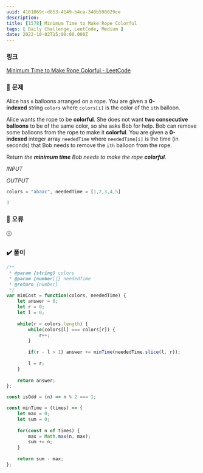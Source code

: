 ```yaml
---
uuid: 4161069c-d853-4149-b4ca-340b598029ce
description: 
title: [1578] Minimum Time to Make Rope Colorful
tags: [ Daily Challenge, LeetCode, Medium ]
date: 2022-10-02T15:00:00.000Z
---
```








### 링크

[Minimum Time to Make Rope Colorful - LeetCode](https://leetcode.com/problems/minimum-time-to-make-rope-colorful/)

### 📝 문제

Alice has `n` balloons arranged on a rope. You are given a **0-indexed** string `colors` where `colors[i]` is the color of the `ith` balloon.

Alice wants the rope to be **colorful**. She does not want **two consecutive balloons** to be of the same color, so she asks Bob for help. Bob can remove some balloons from the rope to make it **colorful**. You are given a **0-indexed** integer array `neededTime` where `neededTime[i]` is the time (in seconds) that Bob needs to remove the `ith` balloon from the rope.

Return *the **minimum time** Bob needs to make the rope **colorful***.

*INPUT*

*OUTPUT*

```jsx
colors = "abaac", neededTime = [1,2,3,4,5]
```

```jsx
3
```

### 🚨 오류

<aside>
🕧

</aside>

### ✔️ 풀이

```jsx
/**
 * @param {string} colors
 * @param {number[]} neededTime
 * @return {number}
 */
var minCost = function(colors, neededTime) {
    let answer = 0;
    let r = 0; 
    let l = 0;
    
    while(r < colors.length) {
        while(colors[l] === colors[r]) {
            r++;
        }
        
        if(r - l > 1) answer += minTime(neededTime.slice(l, r));
        
        l = r;
    }
    
    return answer;
};

const isOdd = (n) => n % 2 === 1;

const minTime = (times) => {
    let max = 0;
    let sum = 0;
    
    for(const n of times) {
        max = Math.max(n, max);
        sum += n;
    }
    
    return sum - max;
};
```